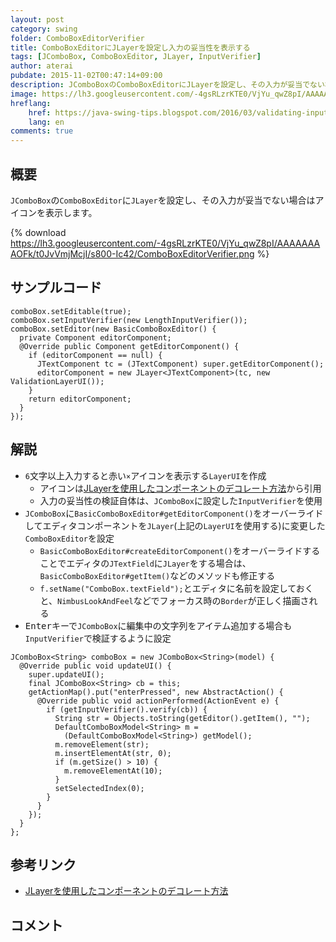 ```yaml
---
layout: post
category: swing
folder: ComboBoxEditorVerifier
title: ComboBoxEditorにJLayerを設定し入力の妥当性を表示する
tags: [JComboBox, ComboBoxEditor, JLayer, InputVerifier]
author: aterai
pubdate: 2015-11-02T00:47:14+09:00
description: JComboBoxのComboBoxEditorにJLayerを設定し、その入力が妥当でない場合はアイコンを表示します。
image: https://lh3.googleusercontent.com/-4gsRLzrKTE0/VjYu_qwZ8pI/AAAAAAAAOFk/t0JvVmjMcjI/s800-Ic42/ComboBoxEditorVerifier.png
hreflang:
    href: https://java-swing-tips.blogspot.com/2016/03/validating-input-on-editable-jcombobox.html
    lang: en
comments: true
---
```

## 概要
`JComboBox`の`ComboBoxEditor`に`JLayer`を設定し、その入力が妥当でない場合はアイコンを表示します。

{% download https://lh3.googleusercontent.com/-4gsRLzrKTE0/VjYu_qwZ8pI/AAAAAAAAOFk/t0JvVmjMcjI/s800-Ic42/ComboBoxEditorVerifier.png %}

## サンプルコード
<pre class="prettyprint"><code>comboBox.setEditable(true);
comboBox.setInputVerifier(new LengthInputVerifier());
comboBox.setEditor(new BasicComboBoxEditor() {
  private Component editorComponent;
  @Override public Component getEditorComponent() {
    if (editorComponent == null) {
      JTextComponent tc = (JTextComponent) super.getEditorComponent();
      editorComponent = new JLayer&lt;JTextComponent&gt;(tc, new ValidationLayerUI());
    }
    return editorComponent;
  }
});
</code></pre>

## 解説
- `6`文字以上入力すると赤い`×`アイコンを表示する`LayerUI`を作成
    - アイコンは[JLayerを使用したコンポーネントのデコレート方法](https://www.oracle.com/technetwork/jp/articles/java/jlayer-439461-ja.html)から引用
    - 入力の妥当性の検証自体は、`JComboBox`に設定した`InputVerifier`を使用
- `JComboBox`に`BasicComboBoxEditor#getEditorComponent()`をオーバーライドしてエディタコンポーネントを`JLayer`(上記の`LayerUI`を使用する)に変更した`ComboBoxEditor`を設定
    - `BasicComboBoxEditor#createEditorComponent()`をオーバーライドすることでエディタの`JTextField`に`JLayer`をする場合は、`BasicComboBoxEditor#getItem()`などのメソッドも修正する
    - `f.setName("ComboBox.textField");`とエディタに名前を設定しておくと、`NimbusLookAndFeel`などでフォーカス時の`Border`が正しく描画される
- <kbd>Enter</kbd>キーで`JComboBox`に編集中の文字列をアイテム追加する場合も`InputVerifier`で検証するように設定

<!-- dummy comment line for breaking list -->

<pre class="prettyprint"><code>JComboBox&lt;String&gt; comboBox = new JComboBox&lt;String&gt;(model) {
  @Override public void updateUI() {
    super.updateUI();
    final JComboBox&lt;String&gt; cb = this;
    getActionMap().put("enterPressed", new AbstractAction() {
      @Override public void actionPerformed(ActionEvent e) {
        if (getInputVerifier().verify(cb)) {
          String str = Objects.toString(getEditor().getItem(), "");
          DefaultComboBoxModel&lt;String&gt; m =
            (DefaultComboBoxModel&lt;String&gt;) getModel();
          m.removeElement(str);
          m.insertElementAt(str, 0);
          if (m.getSize() &gt; 10) {
            m.removeElementAt(10);
          }
          setSelectedIndex(0);
        }
      }
    });
  }
};
</code></pre>

## 参考リンク
- [JLayerを使用したコンポーネントのデコレート方法](https://www.oracle.com/technetwork/jp/articles/java/jlayer-439461-ja.html)

<!-- dummy comment line for breaking list -->

## コメント
